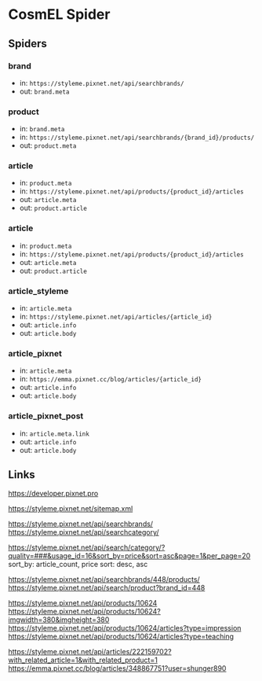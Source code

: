 # CosmEL Spider

## Spiders

### brand
- in:  `https://styleme.pixnet.net/api/searchbrands/`
- out: `brand.meta`

### product
- in:  `brand.meta`
- in:  `https://styleme.pixnet.net/api/searchbrands/{brand_id}/products/`
- out: `product.meta`

### article
- in:  `product.meta`
- in:  `https://styleme.pixnet.net/api/products/{product_id}/articles`
- out: `article.meta`
- out: `product.article`

### article
- in:  `product.meta`
- in:  `https://styleme.pixnet.net/api/products/{product_id}/articles`
- out: `article.meta`
- out: `product.article`

### article_styleme
- in:  `article.meta`
- in:  `https://styleme.pixnet.net/api/articles/{article_id}`
- out: `article.info`
- out: `article.body`

### article_pixnet
- in:  `article.meta`
- in:  `https://emma.pixnet.cc/blog/articles/{article_id}`
- out: `article.info`
- out: `article.body`

### article_pixnet_post
- in:  `article.meta.link`
- out: `article.info`
- out: `article.body`

## Links

https://developer.pixnet.pro

https://styleme.pixnet.net/sitemap.xml

https://styleme.pixnet.net/api/searchbrands/
https://styleme.pixnet.net/api/searchcategory/

https://styleme.pixnet.net/api/search/category/?quality=###&usage_id=16&sort_by=price&sort=asc&page=1&per_page=20
sort_by: article_count, price
sort: desc, asc

https://styleme.pixnet.net/api/searchbrands/448/products/
https://styleme.pixnet.net/api/search/product?brand_id=448

https://styleme.pixnet.net/api/products/10624
https://styleme.pixnet.net/api/products/10624?imgwidth=380&imgheight=380
https://styleme.pixnet.net/api/products/10624/articles?type=impression
https://styleme.pixnet.net/api/products/10624/articles?type=teaching

https://styleme.pixnet.net/api/articles/222159702?with_related_article=1&with_related_product=1
https://emma.pixnet.cc/blog/articles/348867751?user=shunger890
